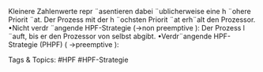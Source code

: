 Kleinere Zahlenwerte repr ¨asentieren dabei ¨ublicherweise eine h ¨ohere Priorit ¨at.
Der Prozess mit der h ¨ochsten Priorit ¨at erh¨alt den Prozessor.
•Nicht verdr ¨angende HPF-Strategie (→non preemptive ):
Der Prozess l ¨auft, bis er den Prozessor von selbst abgibt.
•Verdr¨angende HPF-Strategie (PHPF) ( →preemptive ):

   Tags & Topics:
   #HPF
   #HPF-Strategie